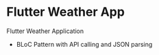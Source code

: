 # Flutter Weather App
Flutter Weather Application

- BLoC Pattern with API calling and JSON parsing
